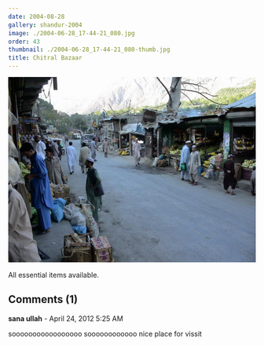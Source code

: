 ```yaml
---
date: 2004-08-28
gallery: shandur-2004
image: ./2004-06-28_17-44-21_080.jpg
order: 43
thumbnail: ./2004-06-28_17-44-21_080-thumb.jpg
title: Chitral Bazaar
---
```


![Chitral Bazaar](./2004-06-28_17-44-21_080.jpg)

All essential items available.

<div id="comments">

## Comments (1)

<div id="comment">

**sana ullah** - April 24, 2012  5:25 AM

sooooooooooooooooo soooooooooooo nice place for vissit

</div>

</div>